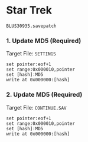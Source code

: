 # Star Trek 

`BLUS30935.savepatch`

### 1. Update MD5 (Required)

Target File: `SETTINGS`

```
set pointer:eof+1
set range:0x000010,pointer
set [hash]:MD5
write at 0x000000:[hash]
```

### 2. Update MD5 (Required)

Target File: `CONTINUE.SAV`

```
set pointer:eof+1
set range:0x000010,pointer
set [hash]:MD5
write at 0x000000:[hash]
```


